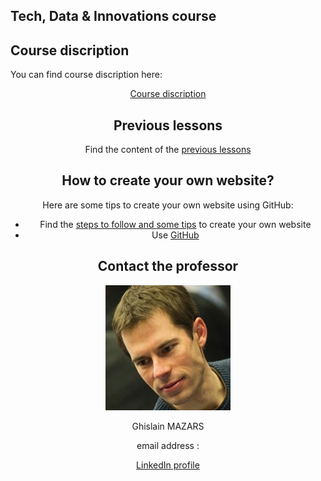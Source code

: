 ## Tech, Data & Innovations course

## Course discription
   You can find course discription here: <center><a href="course_presentation.md" class="button24">Course discription</a><center>

## Previous lessons 
   Find the content of the [previous lessons](PreviousLessons)

## How to create your own website?
   Here are some tips to create your own website using GitHub: 
   - Find the [steps to follow and some tips](https://adelebnt.github.io/Create-a-website-on-GitHub/) to create your own website
- Use [GitHub](https://github.com/)

## Contact the professor
   <img align ="centre" src="Tech%20data...%20Ghislain%20Mazars.jpg">

   Ghislain MAZARS

   email address : 

   [LinkedIn profile](https://fr.linkedin.com/in/ghislainmazars)
  



